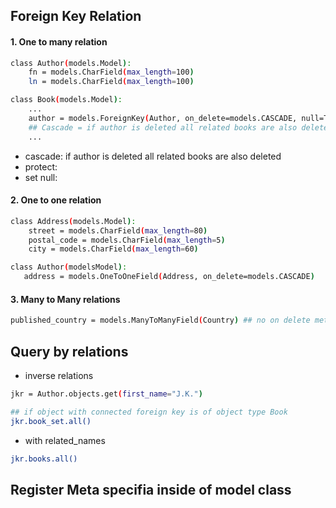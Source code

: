 ## Foreign Key Relation

#### 1. One to many relation

```sh
class Author(models.Model):
    fn = models.CharField(max_length=100)
    ln = models.CharField(max_length=100)

class Book(models.Model):
    ...
    author = models.ForeignKey(Author, on_delete=models.CASCADE, null=True, related_name="books") 
    ## Cascade = if author is deleted all related books are also deleted
    ...
```

- cascade: if author is deleted all related books are also deleted
- protect:
- set null:

#### 2. One to one relation

```sh
class Address(models.Model):
    street = models.CharField(max_length=80)
    postal_code = models.CharField(max_length=5)
    city = models.CharField(max_length=60)

class Author(modelsModel):
   address = models.OneToOneField(Address, on_delete=models.CASCADE) 
```
#### 3. Many to Many relations

```sh
published_country = models.ManyToManyField(Country) ## no on delete method
```

## Query by relations

- inverse relations

```sh
jkr = Author.objects.get(first_name="J.K.")

## if object with connected foreign key is of object type Book
jkr.book_set.all()
```

- with related_names

```sh
jkr.books.all()
```

## Register Meta specifia inside of model class

```sh

```